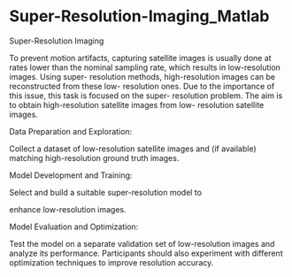 # Super-Resolution-Imaging_Matlab
 Super-Resolution Imaging

To prevent motion artifacts, capturing satellite images is usually done at rates lower than the nominal sampling rate, which results in low-resolution images. Using super- resolution methods, high-resolution images can be reconstructed from these low- resolution ones. Due to the importance of this issue, this task is focused on the super- resolution problem. The aim is to obtain high-resolution satellite images from low- resolution satellite images.

Data Preparation and Exploration:

Collect a dataset of low-resolution satellite images and (if available) matching high-resolution ground truth images.

Model Development and Training:

Select and build a suitable super-resolution model to

enhance low-resolution images.

Model Evaluation and Optimization:

Test the model on a separate validation set of low-resolution images and analyze its performance. Participants should also experiment with different optimization techniques to improve resolution accuracy.
